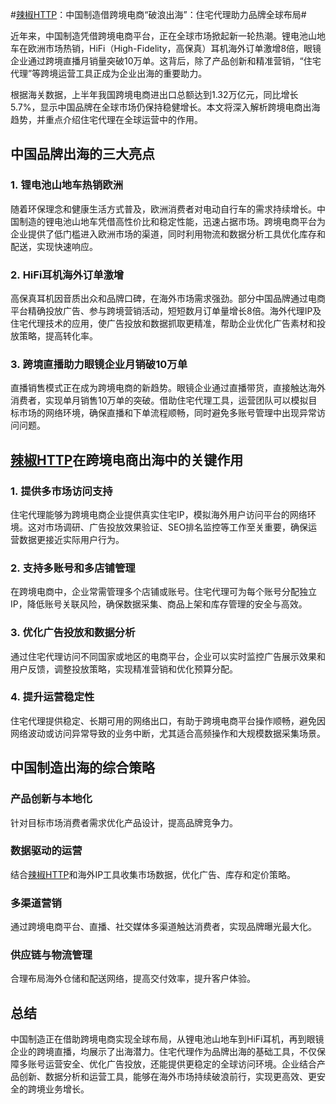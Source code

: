 #<a href="https://lajiaohttp.com/?kwd=zz-blog" target="_blank">辣椒HTTP</a>：中国制造借跨境电商“破浪出海”：住宅代理助力品牌全球布局#


近年来，中国制造凭借跨境电商平台，正在全球市场掀起新一轮热潮。锂电池山地车在欧洲市场热销，HiFi（High-Fidelity，高保真）耳机海外订单激增8倍，眼镜企业通过跨境直播月销量突破10万单。这背后，除了产品创新和精准营销，“住宅代理”等跨境运营工具正成为企业出海的重要助力。

根据海关数据，上半年我国跨境电商进出口总额达到1.32万亿元，同比增长5.7%，显示中国品牌在全球市场仍保持稳健增长。本文将深入解析跨境电商出海趋势，并重点介绍住宅代理在全球运营中的作用。

## 中国品牌出海的三大亮点

### 1. 锂电池山地车热销欧洲

随着环保理念和健康生活方式普及，欧洲消费者对电动自行车的需求持续增长。中国制造的锂电池山地车凭借高性价比和稳定性能，迅速占据市场。跨境电商平台为企业提供了低门槛进入欧洲市场的渠道，同时利用物流和数据分析工具优化库存和配送，实现快速响应。

### 2. HiFi耳机海外订单激增

高保真耳机因音质出众和品牌口碑，在海外市场需求强劲。部分中国品牌通过电商平台精确投放广告、参与跨境营销活动，短短数月订单量增长8倍。海外代理IP及住宅代理技术的应用，使广告投放和数据抓取更精准，帮助企业优化广告素材和投放策略，提高转化率。

### 3. 跨境直播助力眼镜企业月销破10万单

直播销售模式正在成为跨境电商的新趋势。眼镜企业通过直播带货，直接触达海外消费者，实现单月销售10万单的突破。借助住宅代理工具，运营团队可以模拟目标市场的网络环境，确保直播和下单流程顺畅，同时避免多账号管理中出现异常访问问题。

## <a href="https://lajiaohttp.com/?kwd=zz-blog" target="_blank">辣椒HTTP</a>在跨境电商出海中的关键作用

### 1. 提供多市场访问支持

住宅代理能够为跨境电商企业提供真实住宅IP，模拟海外用户访问平台的网络环境。这对市场调研、广告投放效果验证、SEO排名监控等工作至关重要，确保运营数据更接近实际用户行为。

### 2. 支持多账号和多店铺管理

在跨境电商中，企业常需管理多个店铺或账号。住宅代理可为每个账号分配独立IP，降低账号关联风险，确保数据采集、商品上架和库存管理的安全与高效。

### 3. 优化广告投放和数据分析

通过住宅代理访问不同国家或地区的电商平台，企业可以实时监控广告展示效果和用户反馈，调整投放策略，实现精准营销和优化预算分配。

### 4. 提升运营稳定性

住宅代理提供稳定、长期可用的网络出口，有助于跨境电商平台操作顺畅，避免因网络波动或访问异常导致的业务中断，尤其适合高频操作和大规模数据采集场景。

## 中国制造出海的综合策略

### 产品创新与本地化

  
针对目标市场消费者需求优化产品设计，提高品牌竞争力。

### 数据驱动的运营

  
结合<a href="https://lajiaohttp.com/?kwd=zz-blog" target="_blank">辣椒HTTP</a>和海外IP工具收集市场数据，优化广告、库存和定价策略。

### 多渠道营销

  
通过跨境电商平台、直播、社交媒体多渠道触达消费者，实现品牌曝光最大化。

### 供应链与物流管理

  
合理布局海外仓储和配送网络，提高交付效率，提升客户体验。

## 总结

中国制造正在借助跨境电商实现全球布局，从锂电池山地车到HiFi耳机，再到眼镜企业的跨境直播，均展示了出海潜力。住宅代理作为品牌出海的基础工具，不仅保障多账号运营安全、优化广告投放，还能提供更稳定的全球访问环境。企业结合产品创新、数据分析和运营工具，能够在海外市场持续破浪前行，实现更高效、更安全的跨境业务增长。
